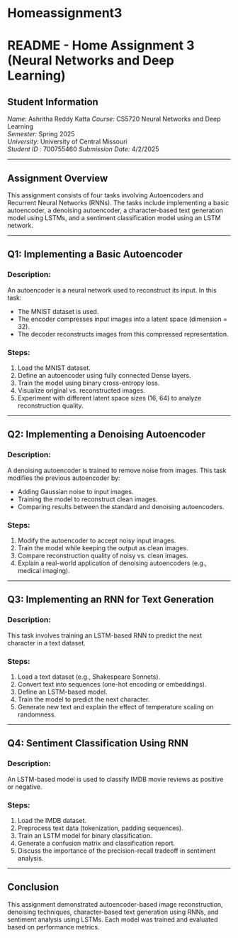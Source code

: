 # Homeassignment3
# README - Home Assignment 3 (Neural Networks and Deep Learning)

## Student Information
*Name:* Ashritha Reddy Katta
*Course:* CS5720 Neural Networks and Deep Learning  
*Semester:* Spring 2025  
*University:* University of Central Missouri  
*Student ID :* 700755460
*Submission Date:* 4/2/2025


---

## Assignment Overview
This assignment consists of four tasks involving Autoencoders and Recurrent Neural Networks (RNNs). The tasks include implementing a basic autoencoder, a denoising autoencoder, a character-based text generation model using LSTMs, and a sentiment classification model using an LSTM network.

---

## Q1: Implementing a Basic Autoencoder

### Description:
An autoencoder is a neural network used to reconstruct its input. In this task:
- The MNIST dataset is used.
- The encoder compresses input images into a latent space (dimension = 32).
- The decoder reconstructs images from this compressed representation.

### Steps:
1. Load the MNIST dataset.
2. Define an autoencoder using fully connected Dense layers.
3. Train the model using binary cross-entropy loss.
4. Visualize original vs. reconstructed images.
5. Experiment with different latent space sizes (16, 64) to analyze reconstruction quality.

---

## Q2: Implementing a Denoising Autoencoder

### Description:
A denoising autoencoder is trained to remove noise from images. This task modifies the previous autoencoder by:
- Adding Gaussian noise to input images.
- Training the model to reconstruct clean images.
- Comparing results between the standard and denoising autoencoders.

### Steps:
1. Modify the autoencoder to accept noisy input images.
2. Train the model while keeping the output as clean images.
3. Compare reconstruction quality of noisy vs. clean images.
4. Explain a real-world application of denoising autoencoders (e.g., medical imaging).

---

## Q3: Implementing an RNN for Text Generation

### Description:
This task involves training an LSTM-based RNN to predict the next character in a text dataset.

### Steps:
1. Load a text dataset (e.g., Shakespeare Sonnets).
2. Convert text into sequences (one-hot encoding or embeddings).
3. Define an LSTM-based model.
4. Train the model to predict the next character.
5. Generate new text and explain the effect of temperature scaling on randomness.

---

## Q4: Sentiment Classification Using RNN

### Description:
An LSTM-based model is used to classify IMDB movie reviews as positive or negative.

### Steps:
1. Load the IMDB dataset.
2. Preprocess text data (tokenization, padding sequences).
3. Train an LSTM model for binary classification.
4. Generate a confusion matrix and classification report.
5. Discuss the importance of the precision-recall tradeoff in sentiment analysis.

---

## Conclusion
This assignment demonstrated autoencoder-based image reconstruction, denoising techniques, character-based text generation using RNNs, and sentiment analysis using LSTMs. Each model was trained and evaluated based on performance metrics.
